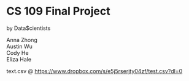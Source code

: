 # CS 109 Final Project
by Data$cientists

Anna Zhong  
Austin Wu  
Cody He  
Eliza Hale  

text.csv @ https://www.dropbox.com/s/e5j5rserjty04zf/test.csv?dl=0

